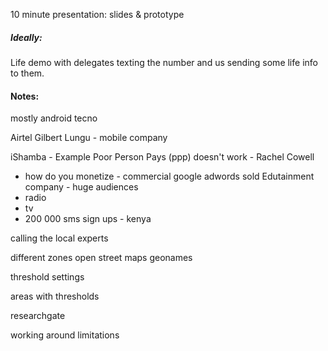 10 minute presentation:
slides & prototype

##### Ideally:
Life demo with delegates texting the number and us sending some life info to them.


#### Notes:

mostly android
tecno

Airtel
Gilbert Lungu - mobile company

iShamba - Example
Poor Person Pays (ppp) doesn't work - Rachel Cowell
- how do you monetize - commercial 
google adwords sold
Edutainment company - huge audiences
- radio 
- tv
- 200 000 sms sign ups - kenya


calling the local experts

different zones
open street maps
geonames

threshold settings

areas with thresholds

researchgate

working around limitations

